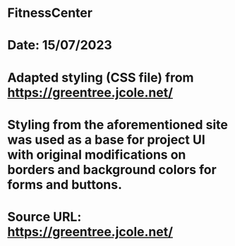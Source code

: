 # FitnessCenter
# Date: 15/07/2023
# Adapted styling (CSS file) from https://greentree.jcole.net/
# Styling from the aforementioned site was used as a base for project UI with original modifications on borders and background colors for forms and buttons.
# Source URL: https://greentree.jcole.net/
